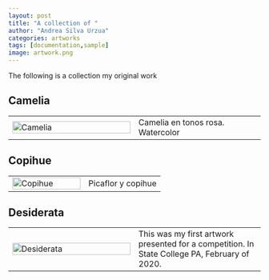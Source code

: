 ```yaml
---
layout: post
title: "A collection of "
author: "Andrea Silva Urzua"
categories: artworks
tags: [documentation,sample]
image: artwork.png
---
```


The following is a collection my original work

## Camelia
<table border="0" style="width:100%">
<tr>
<td style="width:50%">
<img border="0" alt="Camelia" src="https://andreasilvau.github.io/assets/img/camelia.jpg" style="width:100%">
</td>
<td style="width:50%">
Camelia en tonos rosa. Watercolor
</td>
</tr>
</table>

## Copihue
<table border="0" style="width:100%">
<tr>
<td style="width:50%">
<img border="0" alt="Copihue" src="https://andreasilvau.github.io/assets/img/copihue.jpg" style="width:100%">
</td>
<td style="width:50%">
Picaflor y copihue
</td>
</tr>
</table>

## Desiderata
<table border="0" style="width:100%">
<tr>
<td style="width:50%">
<img border="0" alt="Desiderata" src="https://andreasilvau.github.io/assets/img/desiderata.png" style="width:100%">
</td>
<td style="width:50%">
This was my first artwork presented for a competition. In State College PA, February of 2020.
</td>
</tr>
</table>

